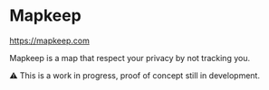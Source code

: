 # Mapkeep

https://mapkeep.com

Mapkeep is a map that respect your privacy by not tracking you.

⚠ This is a work in progress, proof of concept still in development.
